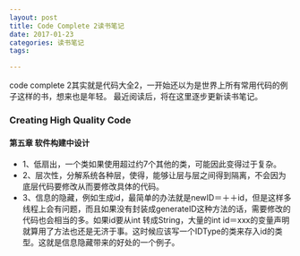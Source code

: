 ```yaml
---
layout: post
title: Code Complete 2读书笔记
date: 2017-01-23
categories: 读书笔记
tags:

---
```


code complete 2其实就是代码大全2，一开始还以为是世界上所有常用代码的例子这样的书，想来也是年轻。
最近阅读后，将在这里逐步更新读书笔记。

### Creating High Quality Code
#### 第五章 软件构建中设计

* 1、低扇出，一个类如果使用超过约7个其他的类，可能因此变得过于复杂。
* 2、层次性，分解系统各种层，使得，能够让层与层之间得到隔离，不会因为底层代码要修改从而要修改具体的代码。
* 3、信息的隐藏，例如生成id，最简单的办法就是newID＝＋＋id，但是这样多线程上会有问题，而且如果没有封装成generateID这种方法的话，需要修改的代码也会相当的多。如果id要从int 转成String，大量的int id＝xxx的变量声明就算用了方法也还是无济于事。这时候应该写一个IDType的类来存入id的类型。这就是信息隐藏带来的好处的一个例子。

